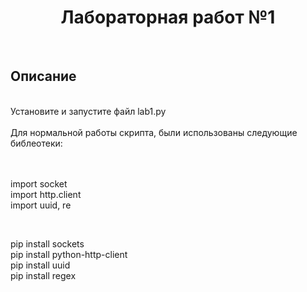 <a> <h1 align="center"> Лабораторная работ №1 </h1></a>
<br>
<a> <h2 align="left"> Описание </h2></a>
<br>
Установите и запустите файл lab1.py
<br>
<br>
Для нормальной работы скрипта, были использованы следующие библеотеки:
<br>
<br>
<br>
<body>

import  socket </br> 
import http.client<br>
import uuid, re<br>
</body>
<br>

<body>

pip install sockets</br>
pip install python-http-client</br>
pip install uuid</br>
pip install regex </br> 

</body>
